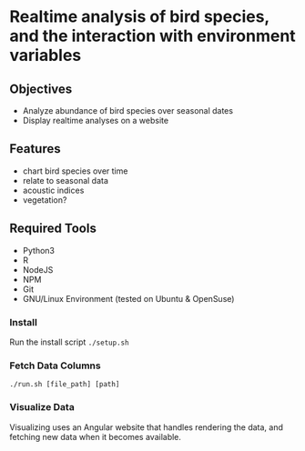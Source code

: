 # Realtime analysis of bird species, and the interaction with environment variables

## Objectives

- Analyze abundance of bird species over seasonal dates
- Display realtime analyses on a website

## Features

- chart bird species over time
- relate to seasonal data
- acoustic indices
- vegetation?

## Required Tools

- Python3
- R
- NodeJS
- NPM
- Git
- GNU/Linux Environment (tested on Ubuntu & OpenSuse)

### Install

Run the install script `./setup.sh`

### Fetch Data Columns

`./run.sh [file_path] [path]`

### Visualize Data

Visualizing uses an Angular website that handles rendering the data, and fetching new data when it becomes available.
